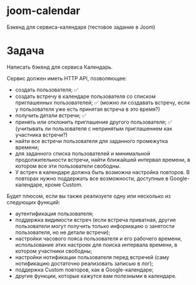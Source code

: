# joom-calendar
Бэкенд для сервиса-календаря (тестовое задание в Joom)

# Задача
Написать бэкенд для сервиса Календарь.

Сервис должен иметь HTTP API, позволяющее:
- создать пользователя; ✅
- создать встречу в календаре пользователя со списком приглашенных пользователей; ✅ (можно ли создавать встречу, если у пользователя уже есть принятая встреча в это время?)
- получить детали встречи; ✅
- принять или отклонить приглашение другого пользователя; ✅ (учитывать ли пользователя с непринятым приглашением как участника встречи?)
- найти все встречи пользователя для заданного промежутка времени;
- для заданного списка пользователей и минимальной продолжительности встречи, найти ближайшей интервал времени, в котором все эти пользователи свободны.
- У встреч в календаре должна быть возможна настройка повторов. В повторах нужно поддержать все возможности, доступные в Google-календаре, кроме Сustom.

Будет плюсом, если вы также реализуете одну или несколько из следующих функций:
- аутентификация пользователя;
- поддержка видимости встреч (если встреча приватная, другие пользователи могут получить только информацию о занятости пользователя, но не детали встречи);
- настройки часового пояса пользователя и его рабочего времени, использование этих настроек для поиска интервала времени, в котором участники свободны;
- настройки нотификации пользователя перед встречей (саму нотификацию достаточно реализовать записью в лог);
- поддержка Custom повторов, как в Google-календаре;
- другие функции, которые кажутся вам полезными в календаре.